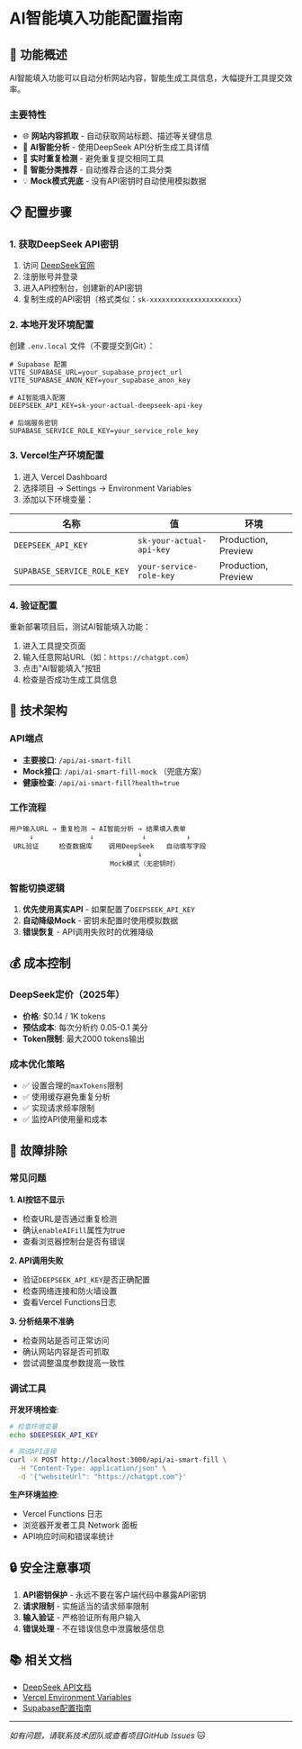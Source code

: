 # AI智能填入功能配置指南

## 🚀 功能概述

AI智能填入功能可以自动分析网站内容，智能生成工具信息，大幅提升工具提交效率。

### 主要特性
- 🌐 **网站内容抓取** - 自动获取网站标题、描述等关键信息
- 🤖 **AI智能分析** - 使用DeepSeek API分析生成工具详情  
- 🔄 **实时重复检测** - 避免重复提交相同工具
- 🎯 **智能分类推荐** - 自动推荐合适的工具分类
- 💡 **Mock模式兜底** - 没有API密钥时自动使用模拟数据

## 📋 配置步骤

### 1. 获取DeepSeek API密钥

1. 访问 [DeepSeek官网](https://platform.deepseek.com/)
2. 注册账号并登录
3. 进入API控制台，创建新的API密钥
4. 复制生成的API密钥（格式类似：`sk-xxxxxxxxxxxxxxxxxxxxxx`）

### 2. 本地开发环境配置

创建 `.env.local` 文件（不要提交到Git）：

```env
# Supabase 配置
VITE_SUPABASE_URL=your_supabase_project_url
VITE_SUPABASE_ANON_KEY=your_supabase_anon_key

# AI智能填入配置
DEEPSEEK_API_KEY=sk-your-actual-deepseek-api-key

# 后端服务密钥
SUPABASE_SERVICE_ROLE_KEY=your_service_role_key
```

### 3. Vercel生产环境配置

1. 进入 Vercel Dashboard
2. 选择项目 → Settings → Environment Variables  
3. 添加以下环境变量：

| 名称 | 值 | 环境 |
|-----|-----|------|
| `DEEPSEEK_API_KEY` | `sk-your-actual-api-key` | Production, Preview |
| `SUPABASE_SERVICE_ROLE_KEY` | `your-service-role-key` | Production, Preview |

### 4. 验证配置

重新部署项目后，测试AI智能填入功能：

1. 进入工具提交页面
2. 输入任意网站URL（如：`https://chatgpt.com`）
3. 点击"AI智能填入"按钮
4. 检查是否成功生成工具信息

## 🔧 技术架构

### API端点
- **主要接口**: `/api/ai-smart-fill`
- **Mock接口**: `/api/ai-smart-fill-mock` （兜底方案）
- **健康检查**: `/api/ai-smart-fill?health=true`

### 工作流程
```
用户输入URL → 重复检测 → AI智能分析 → 结果填入表单
     ↓              ↓            ↓          ↓
 URL验证     检查数据库    调用DeepSeek   自动填写字段
                                ↓
                         Mock模式（无密钥时）
```

### 智能切换逻辑
1. **优先使用真实API** - 如果配置了`DEEPSEEK_API_KEY`
2. **自动降级Mock** - 密钥未配置时使用模拟数据
3. **错误恢复** - API调用失败时的优雅降级

## 💰 成本控制

### DeepSeek定价（2025年）
- **价格**: $0.14 / 1K tokens
- **预估成本**: 每次分析约 0.05-0.1 美分
- **Token限制**: 最大2000 tokens输出

### 成本优化策略
- ✅ 设置合理的`maxTokens`限制
- ✅ 使用缓存避免重复分析
- ✅ 实现请求频率限制
- ✅ 监控API使用量和成本

## 🐛 故障排除

### 常见问题

**1. AI按钮不显示**
- 检查URL是否通过重复检测
- 确认`enableAIFill`属性为true
- 查看浏览器控制台是否有错误

**2. API调用失败**
- 验证`DEEPSEEK_API_KEY`是否正确配置
- 检查网络连接和防火墙设置
- 查看Vercel Functions日志

**3. 分析结果不准确**
- 检查网站是否可正常访问
- 确认网站内容是否可抓取
- 尝试调整温度参数提高一致性

### 调试工具

**开发环境检查**:
```bash
# 检查环境变量
echo $DEEPSEEK_API_KEY

# 测试API连接
curl -X POST http://localhost:3000/api/ai-smart-fill \
  -H "Content-Type: application/json" \
  -d '{"websiteUrl": "https://chatgpt.com"}'
```

**生产环境监控**:
- Vercel Functions 日志
- 浏览器开发者工具 Network 面板
- API响应时间和错误率统计

## 🔒 安全注意事项

1. **API密钥保护** - 永远不要在客户端代码中暴露API密钥
2. **请求限制** - 实施适当的请求频率限制
3. **输入验证** - 严格验证所有用户输入
4. **错误处理** - 不在错误信息中泄露敏感信息

## 📚 相关文档

- [DeepSeek API文档](https://platform.deepseek.com/api-docs/)
- [Vercel Environment Variables](https://vercel.com/docs/concepts/projects/environment-variables)
- [Supabase配置指南](https://supabase.com/docs/guides/getting-started)

---

*如有问题，请联系技术团队或查看项目GitHub Issues* 🐱